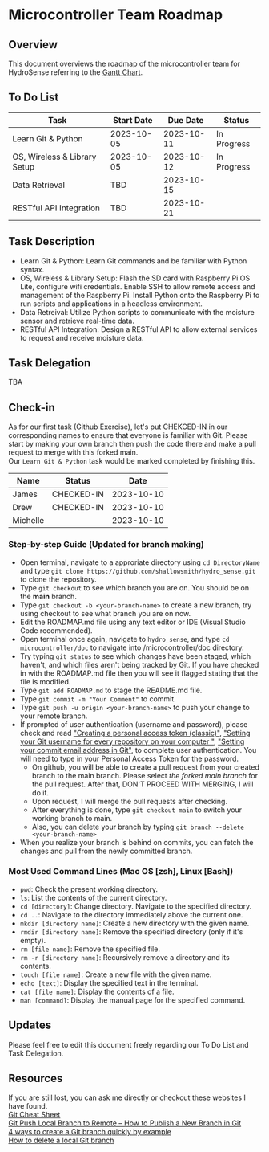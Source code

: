 # Microcontroller Team Roadmap

## Overview

This document overviews the roadmap of the microcontroller team for HydroSense referring to the [Gantt Chart](https://docs.google.com/spreadsheets/d/1e9eoLkB1Kq2ox62_Ni0hW2gtKSnam4YBcwduLEwICXs/edit?usp=sharing).

## To Do List

| Task                         | Start Date | Due Date   | Status      |
| ---------------------------- | ---------- | ---------- | ----------- |
| Learn Git & Python           | 2023-10-05 | 2023-10-11 | In Progress |
| OS, Wireless & Library Setup | 2023-10-05 | 2023-10-12 | In Progress |
| Data Retrieval               | TBD        | 2023-10-15 |             |
| RESTful API Integration      | TBD        | 2023-10-21 |             |

## Task Description

- Learn Git & Python: Learn Git commands and be familiar with Python syntax.
- OS, Wireless & Library Setup: Flash the SD card with Raspberry Pi OS Lite, configure wifi credentials. Enable SSH to allow remote access and management of the Raspberry Pi. Install Python onto the Raspberry Pi to run scripts and applications in a headless environment.
- Data Retreival: Utilize Python scripts to communicate with the moisture sensor and retrieve real-time data.
- RESTful API Integration: Design a RESTful API to allow external services to request and receive moisture data.

## Task Delegation

TBA

## Check-in

As for our first task (Github Exercise), let's put CHEKCED-IN in our corresponding names to ensure that everyone is familiar with Git. Please start by making your own branch then push the code there and make a pull request to merge with this forked main. <br>
Our `Learn Git & Python` task would be marked completed by finishing this.

| Name     | Status     | Date       |
| -------- | ---------- | ---------- |
| James    | CHECKED-IN | 2023-10-10 |
| Drew     | CHECKED-IN | 2023-10-10 |
| Michelle |            | 2023-10-10 |

### Step-by-step Guide (Updated for branch making)

- Open terminal, navigate to a approriate directory using `cd DirectoryName` and type `git clone https://github.com/shallowsmith/hydro_sense.git` to clone the repository.
- Type `git checkout` to see which branch you are on. You should be on the **main** branch.
- Type `git checkout -b <your-branch-name>` to create a new branch, try using checkout to see what branch you are on now.
- Edit the ROADMAP.md file using any text editor or IDE (Visual Studio Code recommended).
- Open terminal once again, navigate to `hydro_sense`, and type `cd microcontroller/doc` to navigate into /microcontroller/doc directory.
- Try typing `git status` to see which changes have been staged, which haven't, and which files aren't being tracked by Git. If you have checked in with the ROADMAP.md file then you will see it flagged stating that the file is modified.
- Type `git add ROADMAP.md` to stage the README.md file.
- Type `git commit -m "Your Comment"` to commit.
- Type `git push -u origin <your-branch-name>` to push your change to your remote branch.
- If prompted of user authentication (username and password), please check and read ["Creating a personal access token (classic)"](https://docs.github.com/en/authentication/keeping-your-account-and-data-secure/managing-your-personal-access-tokens#creating-a-personal-access-token-classic), ["Setting your Git username for every repository on your computer
  "](https://docs.github.com/en/account-and-profile/setting-up-and-managing-your-personal-account-on-github/managing-email-preferences/setting-your-commit-email-address#setting-your-commit-email-address-in-git), ["Setting your commit email address in Git"](https://docs.github.com/en/account-and-profile/setting-up-and-managing-your-personal-account-on-github/managing-email-preferences/setting-your-commit-email-address#setting-your-commit-email-address-in-git), to complete user authentication. You will need to type in your Personal Access Token for the password.
  - On github, you will be able to create a pull request from your created branch to the main branch. Please select _the forked main branch_ for the pull request. After that, DON'T PROCEED WITH MERGING, I will do it.
  - Upon request, I will merge the pull requests after checking.
    <br>
  - After everything is done, type `git checkout main` to switch your working branch to main.
  - Also, you can delete your branch by typing `git branch --delete <your-branch-name>`
- When you realize your branch is behind on commits, you can fetch the changes and pull from the newly committed branch.

### Most Used Command Lines (Mac OS [zsh], Linux [Bash])

- `pwd`: Check the present working directory.
- `ls`: List the contents of the current directory.
- `cd [directory]`: Change directory. Navigate to the specified directory.
- `cd ..`: Navigate to the directory immediately above the current one.
- `mkdir [directory name]`: Create a new directory with the given name.
- `rmdir [directory name]`: Remove the specified directory (only if it's empty).
- `rm [file name]`: Remove the specified file.
- `rm -r [directory name]`: Recursively remove a directory and its contents.
- `touch [file name]`: Create a new file with the given name.
- `echo [text]`: Display the specified text in the terminal.
- `cat [file name]`: Display the contents of a file.
- `man [command]`: Display the manual page for the specified command.

## Updates

Please feel free to edit this document freely regarding our To Do List and Task Delegation.

## Resources

If you are still lost, you can ask me directly or checkout these websites I have found. <br>
[Git Cheat Sheet](https://education.github.com/git-cheat-sheet-education.pdf)<br>
[Git Push Local Branch to Remote – How to Publish a New Branch in Git](https://www.freecodecamp.org/news/git-push-local-branch-to-remote-how-to-publish-a-new-branch-in-git/) <br>
[4 ways to create a Git branch quickly by example](https://www.theserverside.com/blog/Coffee-Talk-Java-News-Stories-and-Opinions/Git-Branch-Create-Example-Command-Checkout-Commit-Tag) <br>
[How to delete a local Git branch](https://www.theserverside.com/blog/Coffee-Talk-Java-News-Stories-and-Opinions/delete-local-git-branch-origin-force-merge-all)
